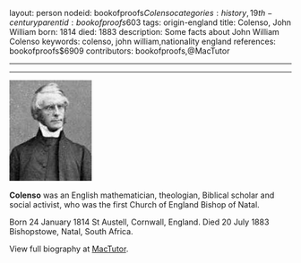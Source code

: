 layout: person
nodeid: bookofproofs$Colenso
categories: history,19th-century
parentid: bookofproofs$603
tags: origin-england
title: Colenso, John William
born: 1814
died: 1883
description: Some facts about John William Colenso
keywords: colenso, john william,nationality england
references: bookofproofs$6909
contributors: bookofproofs,@MacTutor

---


---

![Colenso.jpg](https://github.com/bookofproofs/bookofproofs.github.io/blob/main/_sources/_assets/images/portraits/Colenso.jpg?raw=true)

**Colenso** was an English mathematician, theologian, Biblical scholar and social activist, who was the first Church of England Bishop of Natal.

Born 24 January 1814 St Austell, Cornwall, England. Died 20 July 1883 Bishopstowe, Natal, South Africa.


View full biography at [MacTutor](https://mathshistory.st-andrews.ac.uk/Biographies/Colenso/).